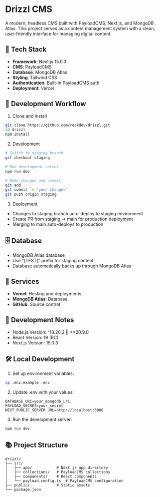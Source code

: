 # Drizzl CMS

A modern, headless CMS built with PayloadCMS, Next.js, and MongoDB Atlas. This project serves as a content management system with a clean, user-friendly interface for managing digital content.

## 🚀 Tech Stack

- **Framework**: Next.js 15.0.3
- **CMS**: PayloadCMS
- **Database**: MongoDB Atlas
- **Styling**: Tailwind CSS
- **Authentication**: Built-in PayloadCMS auth
- **Deployment**: Vercel

## 🔄 Development Workflow

1. Clone and Install
```bash
git clone https://github.com/reokdev/drizzl.git
cd drizzl
npm install
```

2. Development
```bash
# Switch to staging branch
git checkout staging

# Run development server
npm run dev

# Make changes and commit
git add .
git commit -m "your changes"
git push origin staging
```

3. Deployment
- Changes to staging branch auto-deploy to staging environment
- Create PR from staging → main for production deployment
- Merging to main auto-deploys to production

## 🗄️ Database

- MongoDB Atlas database
- Use "[TEST]" prefix for staging content
- Database automatically backs up through MongoDB Atlas

## 🔐 Services

- **Vercel**: Hosting and deployments
- **MongoDB Atlas**: Database
- **GitHub**: Source control

## 📝 Development Notes

- Node.js Version: ^18.20.2 || >=20.9.0
- React Version: 19 (RC)
- Next.js Version: 15.0.3

## 🛠️ Local Development

1. Set up environment variables:
```bash
cp .env.example .env
```

2. Update .env with your values:
```
DATABASE_URI=your_mongodb_uri
PAYLOAD_SECRET=your_secret
NEXT_PUBLIC_SERVER_URL=http://localhost:3000
```

3. Run the development server:
```bash
npm run dev
```

## 📚 Project Structure

```
drizzl/
├── src/
│   ├── app/           # Next.js app directory
│   ├── collections/   # PayloadCMS collections
│   ├── components/    # React components
│   └── payload.config.ts  # PayloadCMS configuration
├── public/            # Static assets
└── package.json

